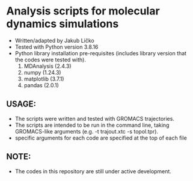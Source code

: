 # Analysis scripts for molecular dynamics simulations 
+ Written/adapted by Jakub Ličko
+ Tested with Python version 3.8.16
+ Python library installation pre-requisites (includes library version that the codes were tested with).
  1. MDAnalysis (2.4.3)
  2. numpy (1.24.3)
  3. matplotlib (3.7.1)
  4. pandas (2.0.1)

## USAGE:
+ The scripts were written and tested with GROMACS trajectories.
+ The scripts are intended to be run in the command line, taking GROMACS-like arguments (e.g. -t trajout.xtc -s topol.tpr).
+   specific arguments for each code are specified at the top of each file

## NOTE:
+ The codes in this repository are still under active development.
